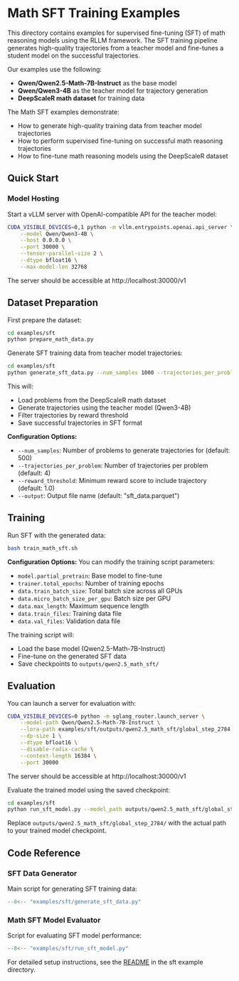 # Math SFT Training Examples

This directory contains examples for supervised fine-tuning (SFT) of math reasoning models using the RLLM framework. The SFT training pipeline generates high-quality trajectories from a teacher model and fine-tunes a student model on the successful trajectories.

Our examples use the following:

- **Qwen/Qwen2.5-Math-7B-Instruct** as the base model
- **Qwen/Qwen3-4B** as the teacher model for trajectory generation
- **DeepScaleR math dataset** for training data

The Math SFT examples demonstrate:

- How to generate high-quality training data from teacher model trajectories
- How to perform supervised fine-tuning on successful math reasoning trajectories
- How to fine-tune math reasoning models using the DeepScaleR dataset

## Quick Start

### Model Hosting

Start a vLLM server with OpenAI-compatible API for the teacher model:

```bash
CUDA_VISIBLE_DEVICES=0,1 python -m vllm.entrypoints.openai.api_server \
    --model Qwen/Qwen3-4B \
    --host 0.0.0.0 \
    --port 30000 \
    --tensor-parallel-size 2 \
    --dtype bfloat16 \
    --max-model-len 32768
```

The server should be accessible at http://localhost:30000/v1

## Dataset Preparation

First prepare the dataset:

```bash
cd examples/sft
python prepare_math_data.py
```

Generate SFT training data from teacher model trajectories:

```bash
cd examples/sft
python generate_sft_data.py --num_samples 1000 --trajectories_per_problem 4 --reward_threshold 1.0 --output large_sft_data.parquet
```

This will:
- Load problems from the DeepScaleR math dataset
- Generate trajectories using the teacher model (Qwen3-4B)
- Filter trajectories by reward threshold
- Save successful trajectories in SFT format

**Configuration Options:**
- `--num_samples`: Number of problems to generate trajectories for (default: 500)
- `--trajectories_per_problem`: Number of trajectories per problem (default: 4)
- `--reward_threshold`: Minimum reward score to include trajectory (default: 1.0)
- `--output`: Output file name (default: "sft_data.parquet")

## Training

Run SFT with the generated data:

```bash
bash train_math_sft.sh
```

**Configuration Options:**
You can modify the training script parameters:
- `model.partial_pretrain`: Base model to fine-tune
- `trainer.total_epochs`: Number of training epochs
- `data.train_batch_size`: Total batch size across all GPUs
- `data.micro_batch_size_per_gpu`: Batch size per GPU
- `data.max_length`: Maximum sequence length
- `data.train_files`: Training data file
- `data.val_files`: Validation data file

The training script will:
- Load the base model (Qwen2.5-Math-7B-Instruct)
- Fine-tune on the generated SFT data
- Save checkpoints to `outputs/qwen2.5_math_sft/`

## Evaluation

You can launch a server for evaluation with:

```bash
CUDA_VISIBLE_DEVICES=0 python -m sglang_router.launch_server \
    --model-path Qwen/Qwen2.5-Math-7B-Instruct \
    --lora-path examples/sft/outputs/qwen2.5_math_sft/global_step_2784 \
    --dp-size 1 \
    --dtype bfloat16 \
    --disable-radix-cache \
    --context-length 16384 \
    --port 30000
```

The server should be accessible at http://localhost:30000/v1

Evaluate the trained model using the saved checkpoint:

```bash
cd examples/sft
python run_sft_model.py --model_path outputs/qwen2.5_math_sft/global_step_2784/
```

Replace `outputs/qwen2.5_math_sft/global_step_2784/` with the actual path to your trained model checkpoint.

## Code Reference

### SFT Data Generator

Main script for generating SFT training data:

```python title="examples/sft/generate_sft_data.py"
--8<-- "examples/sft/generate_sft_data.py"
```

### Math SFT Model Evaluator

Script for evaluating SFT model performance:

```python title="examples/sft/run_sft_model.py"
--8<-- "examples/sft/run_sft_model.py"
```

For detailed setup instructions, see the [README](https://github.com/agentica-project/rllm-internal/blob/v0.1/examples/sft/README.md) in the sft example directory.
